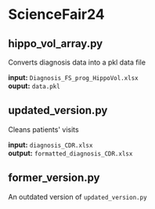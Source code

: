 # ScienceFair24

## hippo_vol_array.py
Converts diagnosis data into a pkl data file

**input:** ```Diagnosis_FS_prog_HippoVol.xlsx```  
**ouput:** ```data.pkl```

## updated_version.py
Cleans patients' visits

**input:**  ```diagnosis_CDR.xlsx```  
**output:**  ```formatted_diagnosis_CDR.xlsx```

## former_version.py
An outdated version of ```updated_version.py```
